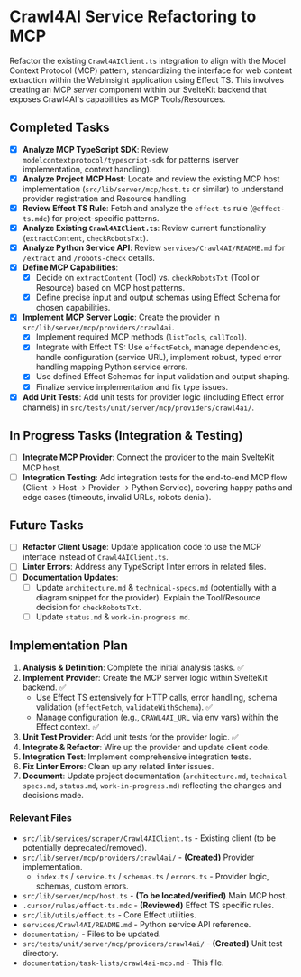 # Crawl4AI Service Refactoring to MCP

Refactor the existing `Crawl4AIClient.ts` integration to align with the Model Context Protocol (MCP) pattern, standardizing the interface for web content extraction within the WebInsight application using Effect TS. This involves creating an MCP *server* component within our SvelteKit backend that exposes Crawl4AI's capabilities as MCP Tools/Resources.

## Completed Tasks

- [x] **Analyze MCP TypeScript SDK**: Review `modelcontextprotocol/typescript-sdk` for patterns (server implementation, context handling).
- [x] **Analyze Project MCP Host**: Locate and review the existing MCP host implementation (`src/lib/server/mcp/host.ts` or similar) to understand provider registration and Resource handling.
- [x] **Review Effect TS Rule**: Fetch and analyze the `effect-ts` rule (`@effect-ts.mdc`) for project-specific patterns.
- [x] **Analyze Existing `Crawl4AIClient.ts`**: Review current functionality (`extractContent`, `checkRobotsTxt`).
- [x] **Analyze Python Service API**: Review `services/Crawl4AI/README.md` for `/extract` and `/robots-check` details.
- [x] **Define MCP Capabilities**:
  - [x] Decide on `extractContent` (Tool) vs. `checkRobotsTxt` (Tool or Resource) based on MCP host patterns.
  - [x] Define precise input and output schemas using Effect Schema for chosen capabilities.
- [x] **Implement MCP Server Logic**: Create the provider in `src/lib/server/mcp/providers/crawl4ai`.
  - [x] Implement required MCP methods (`listTools`, `callTool`).
  - [x] Integrate with Effect TS: Use `effectFetch`, manage dependencies, handle configuration (service URL), implement robust, typed error handling mapping Python service errors.
  - [x] Use defined Effect Schemas for input validation and output shaping.
  - [x] Finalize service implementation and fix type issues.
- [x] **Add Unit Tests**: Add unit tests for provider logic (including Effect error channels) in `src/tests/unit/server/mcp/providers/crawl4ai/`.

## In Progress Tasks (Integration & Testing)

- [ ] **Integrate MCP Provider**: Connect the provider to the main SvelteKit MCP host.
- [ ] **Integration Testing**: Add integration tests for the end-to-end MCP flow (Client -> Host -> Provider -> Python Service), covering happy paths and edge cases (timeouts, invalid URLs, robots denial).

## Future Tasks

- [ ] **Refactor Client Usage**: Update application code to use the MCP interface instead of `Crawl4AIClient.ts`.
- [ ] **Linter Errors**: Address any TypeScript linter errors in related files.
- [ ] **Documentation Updates**:
  - [ ] Update `architecture.md` & `technical-specs.md` (potentially with a diagram snippet for the provider). Explain the Tool/Resource decision for `checkRobotsTxt`.
  - [ ] Update `status.md` & `work-in-progress.md`.

## Implementation Plan

1. **Analysis & Definition**: Complete the initial analysis tasks. ✅
2. **Implement Provider**: Create the MCP server logic within SvelteKit backend. ✅
    - Use Effect TS extensively for HTTP calls, error handling, schema validation (`effectFetch`, `validateWithSchema`). ✅
    - Manage configuration (e.g., `CRAWL4AI_URL` via env vars) within the Effect context. ✅
3. **Unit Test Provider**: Add unit tests for the provider logic. ✅
4. **Integrate & Refactor**: Wire up the provider and update client code.
5. **Integration Test**: Implement comprehensive integration tests.
6. **Fix Linter Errors**: Clean up any related linter issues.
7. **Document**: Update project documentation (`architecture.md`, `technical-specs.md`, `status.md`, `work-in-progress.md`) reflecting the changes and decisions made.

### Relevant Files

- `src/lib/services/scraper/Crawl4AIClient.ts` - Existing client (to be potentially deprecated/removed).
- `src/lib/server/mcp/providers/crawl4ai/` - **(Created)** Provider implementation.
  - `index.ts` / `service.ts` / `schemas.ts` / `errors.ts` - Provider logic, schemas, custom errors.
- `src/lib/server/mcp/host.ts` - **(To be located/verified)** Main MCP host.
- `.cursor/rules/effect-ts.mdc` - **(Reviewed)** Effect TS specific rules.
- `src/lib/utils/effect.ts` - Core Effect utilities.
- `services/Crawl4AI/README.md` - Python service API reference.
- `documentation/` - Files to be updated.
- `src/tests/unit/server/mcp/providers/crawl4ai/` - **(Created)** Unit test directory.
- `documentation/task-lists/crawl4ai-mcp.md` - This file.

